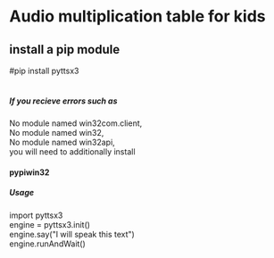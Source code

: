 # Audio multiplication table for kids
install a pip module<br> 
---------------------------
#pip install pyttsx3  <br><br>
<h5>If you recieve errors such as</h5> No module named win32com.client,<br> No module named win32, <br> No module named win32api, <br>you will need to additionally install <h4>pypiwin32<h4>
<h5>Usage</h5>  
import pyttsx3<br>
engine = pyttsx3.init()<br>
engine.say("I will speak this text")<br>
engine.runAndWait()<br>
